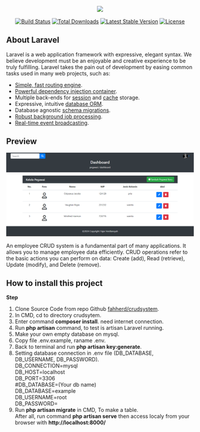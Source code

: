 <p align="center"><a href="https://laravel.com" target="_blank"><img src="https://raw.githubusercontent.com/laravel/art/master/logo-lockup/5%20SVG/2%20CMYK/1%20Full%20Color/laravel-logolockup-cmyk-red.svg" width="400"></a></p>

<p align="center">
<a href="https://travis-ci.org/laravel/framework"><img src="https://travis-ci.org/laravel/framework.svg" alt="Build Status"></a>
<a href="https://packagist.org/packages/laravel/framework"><img src="https://img.shields.io/packagist/dt/laravel/framework" alt="Total Downloads"></a>
<a href="https://packagist.org/packages/laravel/framework"><img src="https://img.shields.io/packagist/v/laravel/framework" alt="Latest Stable Version"></a>
<a href="https://packagist.org/packages/laravel/framework"><img src="https://img.shields.io/packagist/l/laravel/framework" alt="License"></a>
</p>

## About Laravel

Laravel is a web application framework with expressive, elegant syntax. We believe development must be an enjoyable and creative experience to be truly fulfilling. Laravel takes the pain out of development by easing common tasks used in many web projects, such as:

- [Simple, fast routing engine](https://laravel.com/docs/routing).
- [Powerful dependency injection container](https://laravel.com/docs/container).
- Multiple back-ends for [session](https://laravel.com/docs/session) and [cache](https://laravel.com/docs/cache) storage.
- Expressive, intuitive [database ORM](https://laravel.com/docs/eloquent).
- Database agnostic [schema migrations](https://laravel.com/docs/migrations).
- [Robust background job processing](https://laravel.com/docs/queues).
- [Real-time event broadcasting](https://laravel.com/docs/broadcasting).

## Preview
<img src="public/images/preview.png" alt="Build Status">

An employee CRUD system is a fundamental part of many applications. It allows you to manage employee data efficiently. CRUD operations refer to the basic actions you can perform on data: Create (add), Read (retrieve), Update (modify), and Delete (remove).

## How to install this project
<b>Step</b>
1. Clone Source Code from repo Github <a href="github.com/fahherd/crudsystem">fahherd/crudsystem</a>.
2. In CMD, cd to directory crudsytem.
3. Enter command <b>composer install</b>. need internet connection.
4. Run <b>php artisan</b> command, to test is artisan Laravel running.
5. Make your own empty database on mysql.
6. Copy file .env.example, raname .env.
7. Back to terminal and run <b>php artisan key:generate</b>.
8. Setting database connection in .env file (DB_DATABASE, DB_USERNAME, DB_PASSWORD).<br>
DB_CONNECTION=mysql<br>
DB_HOST=localhost<br>
DB_PORT=3306<br>
#DB_DATABASE=(Your db name)<br>
DB_DATABASE=example<br>
DB_USERNAME=root<br>
DB_PASSWORD=
9. Run <b>php artisan migrate</b> in CMD, To make a table.<br>
After all, run command <b>php artisan serve</b> then access localy from your browser with <b>http://localhost:8000/</b>
